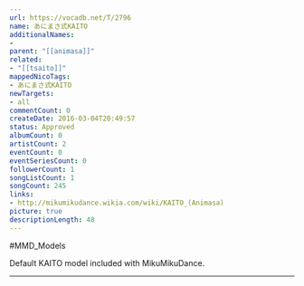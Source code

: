 ```yaml
---
url: https://vocadb.net/T/2796
name: あにまさ式KAITO
additionalNames: 
- 
parent: "[[animasa]]"
related:
- "[[tsaito]]"
mappedNicoTags:
- あにまさ式KAITO
newTargets:
- all
commentCount: 0
createDate: 2016-03-04T20:49:57
status: Approved
albumCount: 0
artistCount: 2
eventCount: 0
eventSeriesCount: 0
followerCount: 1
songListCount: 1
songCount: 245
links: 
- http://mikumikudance.wikia.com/wiki/KAITO_(Animasa)
picture: true
descriptionLength: 48
---
```


#MMD_Models

Default KAITO model included with MikuMikuDance.

---

